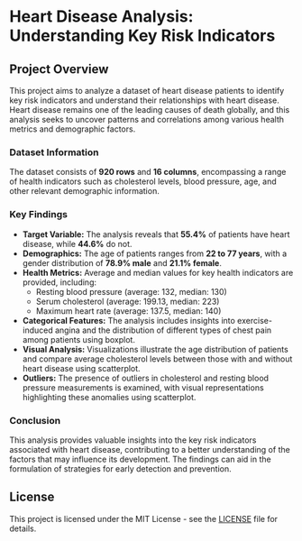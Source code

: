 # Heart Disease Analysis: Understanding Key Risk Indicators

## Project Overview
This project aims to analyze a dataset of heart disease patients to identify key risk indicators and understand their relationships with heart disease. Heart disease remains one of the leading causes of death globally, and this analysis seeks to uncover patterns and correlations among various health metrics and demographic factors.

### Dataset Information
The dataset consists of **920 rows** and **16 columns**, encompassing a range of health indicators such as cholesterol levels, blood pressure, age, and other relevant demographic information. 

### Key Findings
- **Target Variable:** The analysis reveals that **55.4%** of patients have heart disease, while **44.6%** do not.
- **Demographics:** The age of patients ranges from **22 to 77 years**, with a gender distribution of **78.9% male** and **21.1% female**.
- **Health Metrics:** Average and median values for key health indicators are provided, including:
  - Resting blood pressure (average: 132, median: 130)
  - Serum cholesterol (average: 199.13, median: 223)
  - Maximum heart rate (average: 137.5, median: 140)
- **Categorical Features:** The analysis includes insights into exercise-induced angina and the distribution of different types of chest pain among patients using boxplot.
- **Visual Analysis:** Visualizations illustrate the age distribution of patients and compare average cholesterol levels between those with and without heart disease using scatterplot.
- **Outliers:** The presence of outliers in cholesterol and resting blood pressure measurements is examined, with visual representations highlighting these anomalies using scatterplot.

### Conclusion
This analysis provides valuable insights into the key risk indicators associated with heart disease, contributing to a better understanding of the factors that may influence its development. The findings can aid in the formulation of strategies for early detection and prevention.

## License
This project is licensed under the MIT License - see the [LICENSE](https://github.com/RoshaanH/Exploring-UCI-Heart-Disease-Data/blob/main/LICENSE) file for details.
